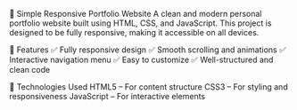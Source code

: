 🌟 Simple Responsive Portfolio Website
A clean and modern personal portfolio website built using HTML, CSS, and JavaScript. This project is designed to be fully responsive, making it accessible on all devices.

🚀 Features
✅ Fully responsive design
✅ Smooth scrolling and animations
✅ Interactive navigation menu
✅ Easy to customize
✅ Well-structured and clean code

📌 Technologies Used
HTML5 – For content structure
CSS3 – For styling and responsiveness
JavaScript – For interactive elements
